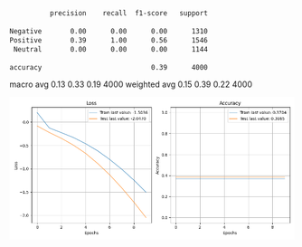               precision    recall  f1-score   support

    Negative       0.00      0.00      0.00      1310
    Positive       0.39      1.00      0.56      1546
     Neutral       0.00      0.00      0.00      1144

    accuracy                           0.39      4000
   macro avg       0.13      0.33      0.19      4000
weighted avg       0.15      0.39      0.22      4000

![](../plots/plot_acc_20230727-0237.png)
